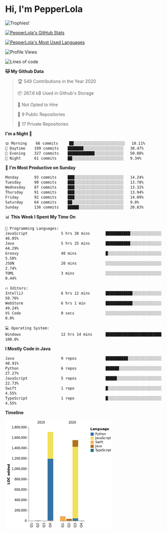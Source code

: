 # Hi, I'm PepperLola
![Trophies!](https://github-profile-trophy.vercel.app/?username=PepperLola&column=10&theme=chalk)

[![PepperLola's GitHub Stats](https://github-readme-stats.vercel.app/api?username=PepperLola&theme=dark&show_icons=true)](https://github.com/anuraghazra/github-readme-stats/)

[![PepperLola's Most Used Languages](https://github-readme-stats.vercel.app/api/top-langs/?username=PepperLola&layout=compact)](https://github.com/anuraghazra/github-readme-stats/)

![Profile Views](https://komarev.com/ghpvc/?username=PepperLola)

<!--START_SECTION:waka-->
![Lines of code](https://img.shields.io/badge/From%20Hello%20World%20I%27ve%20Written-4.9%20million%20lines%20of%20code-blue)

**🐱 My Github Data** 

> 🏆 549 Contributions in the Year 2020
 > 
> 📦 267.6 kB Used in Github's Storage 
 > 
> 🚫 Not Opted to Hire
 > 
> 📜 9 Public Repositories
 > 
> 🔑 17 Private Repositories 

**I'm a Night 🦉** 

```text
🌞 Morning    66 commits     ██░░░░░░░░░░░░░░░░░░░░░░░   10.11% 
🌆 Daytime    199 commits    ███████░░░░░░░░░░░░░░░░░░   30.47% 
🌃 Evening    327 commits    ████████████░░░░░░░░░░░░░   50.08% 
🌙 Night      61 commits     ██░░░░░░░░░░░░░░░░░░░░░░░   9.34%

```
📅 **I'm Most Productive on Sunday** 

```text
Monday       93 commits     ███░░░░░░░░░░░░░░░░░░░░░░   14.24% 
Tuesday      90 commits     ███░░░░░░░░░░░░░░░░░░░░░░   13.78% 
Wednesday    87 commits     ███░░░░░░░░░░░░░░░░░░░░░░   13.32% 
Thursday     91 commits     ███░░░░░░░░░░░░░░░░░░░░░░   13.94% 
Friday       92 commits     ███░░░░░░░░░░░░░░░░░░░░░░   14.09% 
Saturday     64 commits     ██░░░░░░░░░░░░░░░░░░░░░░░   9.8% 
Sunday       136 commits    █████░░░░░░░░░░░░░░░░░░░░   20.83%

```


📊 **This Week I Spent My Time On** 

```text
💬 Programming Languages: 
JavaScript               5 hrs 38 mins       ███████████░░░░░░░░░░░░░░   46.05% 
Java                     5 hrs 25 mins       ███████████░░░░░░░░░░░░░░   44.29% 
Groovy                   40 mins             █░░░░░░░░░░░░░░░░░░░░░░░░   5.58% 
JSON                     20 mins             ░░░░░░░░░░░░░░░░░░░░░░░░░   2.74% 
TOML                     3 mins              ░░░░░░░░░░░░░░░░░░░░░░░░░   0.44%

🔥 Editors: 
IntelliJ                 6 hrs 12 mins       ████████████░░░░░░░░░░░░░   50.76% 
WebStorm                 6 hrs 1 min         ████████████░░░░░░░░░░░░░   49.24% 
VS Code                  0 secs              ░░░░░░░░░░░░░░░░░░░░░░░░░   0.0%

💻 Operating System: 
Windows                  12 hrs 14 mins      █████████████████████████   100.0%

```

**I Mostly Code in Java** 

```text
Java                     9 repos             ██████████░░░░░░░░░░░░░░░   40.91% 
Python                   6 repos             ██████░░░░░░░░░░░░░░░░░░░   27.27% 
JavaScript               5 repos             █████░░░░░░░░░░░░░░░░░░░░   22.73% 
Swift                    1 repo              █░░░░░░░░░░░░░░░░░░░░░░░░   4.55% 
TypeScript               1 repo              █░░░░░░░░░░░░░░░░░░░░░░░░   4.55%

```


**Timeline**

![Chart not found](https://github.com/PepperLola/PepperLola/blob/master/charts/bar_graph.png) 


<!--END_SECTION:waka-->
